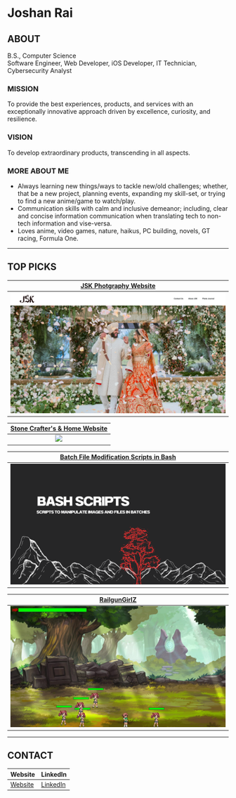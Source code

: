 # Joshan Rai

## ABOUT
B.S., Computer Science \
Software Engineer, Web Developer, iOS Developer, IT Technician, Cybersecurity Analyst

### MISSION
To provide the best experiences, products, and services with an exceptionally innovative approach driven by excellence, curiosity, and resilience.

### VISION
To develop extraordinary products, transcending in all aspects.

### MORE ABOUT ME
- Always learning new things/ways to tackle new/old challenges; whether, that be a new project, planning events, expanding my skill-set, or trying to find a new anime/game to watch/play.
- Communication skills with calm and inclusive demeanor; including, clear and concise information communication when translating tech to non-tech information and vise-versa.
- Loves anime, video games, nature, haikus, PC building, novels, GT racing, Formula One.

---

## TOP PICKS
| [JSK Photgraphy Website](https://jskphotography.com/) |
| :---------: |
| <div><a href="https://jskphotography.com/"><img src="https://github.com/Pradheon/Pradheon/blob/main/jsk-photography.png?raw=true"/></a></div> |

| [Stone Crafter's & Home Website](https://stonecrafters.us/) |
| :---------: |
| <a href="https://stonecrafter.us/"><img src="https://joshansrai.pages.dev/img/sch.png"/></a> |

| [Batch File Modification Scripts in Bash](https://github.com/Pradheon/bash-scripts) |
| :---------: |
| <div><a href="https://github.com/Pradheon/bash-scripts"><img src="https://raw.githubusercontent.com/Pradheon/bash-scripts/main/bash-script.png"/></a></div> |

| [RailgunGirlZ](https://github.com/Pradheon/RailgunGirlZ) |
| :---------: |
| <div><a href="https://github.com/Pradheon/RailgunGirlZ"><img src="https://github.com/Pradheon/RailgunGirlZ/blob/master/resources/images/screenshots/game-screen-rgz.png?raw=true"/></a></div> |

---

## CONTACT
| Website | LinkedIn |
| :--------- | :--------- |
| [Website](https://joshansrai.pages.dev/) | [LinkedIn](https://www.linkedin.com/in/joshansrai/) |
